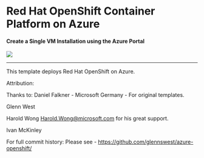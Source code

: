 # Red Hat OpenShift Container Platform on Azure

#### Create a Single VM Installation using the Azure Portal

<a href="https://portal.azure.com/#create/Microsoft.Template/uri/https%3A%2F%2Fraw.githubusercontent.com%2Fopenshift%2Fopenshift-ansible-contrib%2Fmaster%2Freference-architecture%2Fazure-ansible%2F3.5%2Fallinone.json" target="_blank">
    <img src="http://azuredeploy.net/deploybutton.png"/>
</a>

------

This template deploys Red Hat OpenShift on Azure.

Attribution:

Thanks to:
Daniel Falkner - Microsoft Germany - For original templates.

Glenn West

Harold Wong <Harold.Wong@microsoft.com> for his great support.

Ivan McKinley

For full commit history: Please see - https://github.com/glennswest/azure-openshift/
